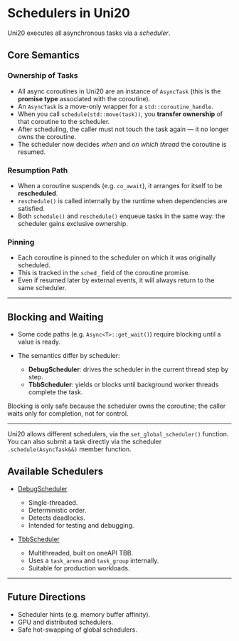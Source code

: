 # Schedulers in Uni20

Uni20 executes all asynchronous tasks via a *scheduler*.

## Core Semantics

### Ownership of Tasks

* All async coroutines in Uni20 are an instance of `AsyncTask` (this is the **promise type** associated with the coroutine).
* An `AsyncTask` is a move-only wrapper for a `std::coroutine_handle`.
* When you call `schedule(std::move(task))`, you **transfer ownership** of that coroutine to the scheduler.
* After scheduling, the caller must not touch the task again — it no longer owns the coroutine.
* The scheduler now decides *when* and *on which thread* the coroutine is resumed.

### Resumption Path

* When a coroutine suspends (e.g. `co_await`), it arranges for itself to be **rescheduled**.
* `reschedule()` is called internally by the runtime when dependencies are satisfied.
* Both `schedule()` and `reschedule()` enqueue tasks in the same way: the scheduler gains exclusive ownership.

### Pinning

* Each coroutine is pinned to the scheduler on which it was originally scheduled.
* This is tracked in the `sched_` field of the coroutine promise.
* Even if resumed later by external events, it will always return to the same scheduler.

---

## Blocking and Waiting

* Some code paths (e.g. `Async<T>::get_wait()`) require blocking until a value is ready.
* The semantics differ by scheduler:

  * **DebugScheduler**: drives the scheduler in the current thread step by step.
  * **TbbScheduler**: yields or blocks until background worker threads complete the task.

Blocking is only safe because the scheduler owns the coroutine; the caller waits only for completion, not for control.

---

Uni20 allows different schedulers, via the `set_global_scheduler()` function. You can also submit a task directly via the
scheduler `.schedule(AsyncTask&&)` member function.

## Available Schedulers

* [DebugScheduler](DebugScheduler.md)

  * Single-threaded.
  * Deterministic order.
  * Detects deadlocks.
  * Intended for testing and debugging.

* [TbbScheduler](TbbScheduler.md)

  * Multithreaded, built on oneAPI TBB.
  * Uses a `task_arena` and `task_group` internally.
  * Suitable for production workloads.

---

## Future Directions

* Scheduler hints (e.g. memory buffer affinity).
* GPU and distributed schedulers.
* Safe hot-swapping of global schedulers.
